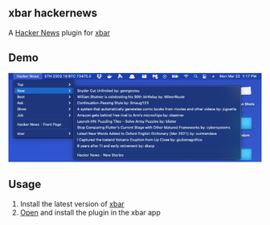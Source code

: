 ## xbar hackernews

A [Hacker News](https://news.ycombinator.com/) plugin for [xbar](https://github.com/matryer/xbar)

## Demo

![](./demo.png)

## Usage

1. Install the latest version of [xbar](https://github.com/matryer/xbar/releases)
2. [Open](https://xbarapp.com/docs/plugins/Web/hackernews.10m.py.html) and install the plugin in the xbar app
